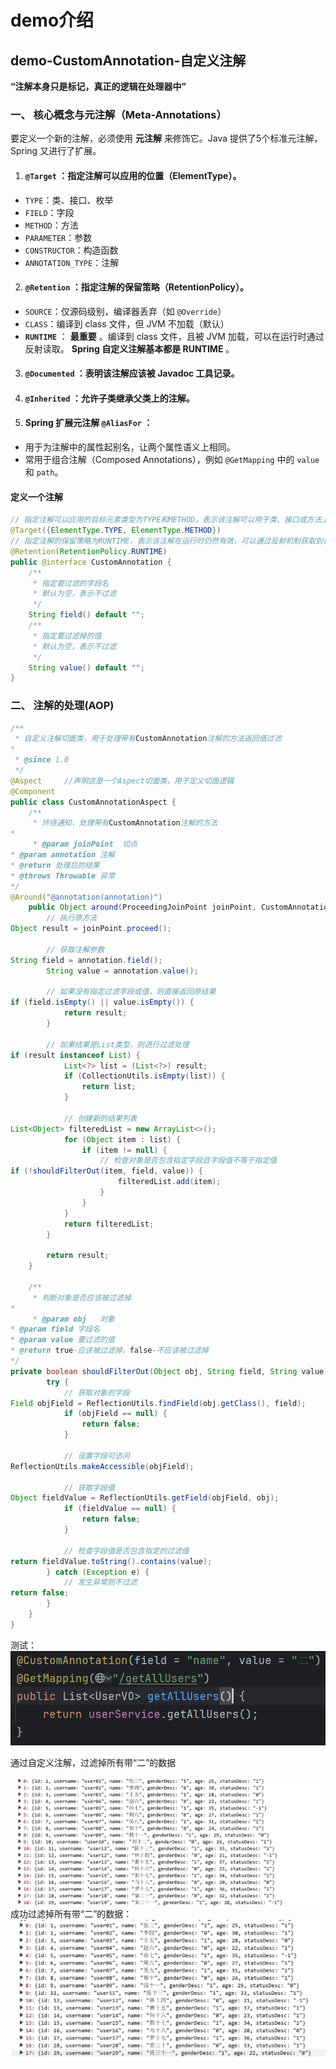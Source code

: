 # demo介绍

## demo-CustomAnnotation-自定义注解

**“注解本身只是标记，真正的逻辑在处理器中”**

### 一、 核心概念与元注解（Meta-Annotations）

要定义一个新的注解，必须使用 **元注解** 来修饰它。Java 提供了5个标准元注解，Spring 又进行了扩展。

1. #### **`@Target`** ：指定注解可以应用的位置（ElementType）。

* `TYPE`：类、接口、枚举
* `FIELD`：字段
* `METHOD`：方法
* `PARAMETER`：参数
* `CONSTRUCTOR`：构造函数
* `ANNOTATION_TYPE`：注解

2. #### **`@Retention`** ：指定注解的保留策略（RetentionPolicy）。

* `SOURCE`：仅源码级别，编译器丢弃（如 `@Override`）
* `CLASS`：编译到 class 文件，但 JVM 不加载（默认）
* **`RUNTIME`** ： **最重要** 。编译到 class 文件，且被 JVM 加载，可以在运行时通过反射读取。 **Spring 自定义注解基本都是 RUNTIME** 。

3. #### **`@Documented`** ：表明该注解应该被 Javadoc 工具记录。
4. #### **`@Inherited`** ：允许子类继承父类上的注解。
5. #### **Spring 扩展元注解 `@AliasFor`** ：

* 用于为注解中的属性起别名，让两个属性语义上相同。
* 常用于组合注解（Composed Annotations），例如 `@GetMapping` 中的 `value` 和 `path`。

#### 定义一个注解

```java
// 指定注解可以应用的目标元素类型为TYPE和METHOD，表示该注解可以用于类、接口或方法上
@Target({ElementType.TYPE, ElementType.METHOD})
// 指定注解的保留策略为RUNTIME，表示该注解在运行时仍然有效，可以通过反射机制获取到该注解
@Retention(RetentionPolicy.RUNTIME)
public @interface CustomAnnotation {
    /**
     * 指定要过滤的字段名
     * 默认为空，表示不过滤
     */
    String field() default "";
    /**
     * 指定要过滤掉的值
     * 默认为空，表示不过滤
     */
    String value() default "";
}
```

### 二、 注解的处理(AOP)

```java
/**
 * 自定义注解切面类，用于处理带有CustomAnnotation注解的方法返回值过滤
*
 * @since 1.0
 */
@Aspect     //声明这是一个Aspect切面类，用于定义切面逻辑
@Component
public class CustomAnnotationAspect {
    /**
     * 环绕通知，处理带有CustomAnnotation注解的方法
*
     * @param joinPoint  切点
* @param annotation 注解
* @return 处理后的结果
* @throws Throwable 异常
*/
@Around("@annotation(annotation)")
    public Object around(ProceedingJoinPoint joinPoint, CustomAnnotation annotation) throws Throwable {
        // 执行原方法
Object result = joinPoint.proceed();

        // 获取注解参数
String field = annotation.field();
        String value = annotation.value();

        // 如果没有指定过滤字段或值，则直接返回原结果
if (field.isEmpty() || value.isEmpty()) {
            return result;
        }

        // 如果结果是List类型，则进行过滤处理
if (result instanceof List) {
            List<?> list = (List<?>) result;
            if (CollectionUtils.isEmpty(list)) {
                return list;
            }

            // 创建新的结果列表
List<Object> filteredList = new ArrayList<>();
            for (Object item : list) {
                if (item != null) {
                    // 检查对象是否包含指定字段且字段值不等于指定值
if (!shouldFilterOut(item, field, value)) {
                        filteredList.add(item);
                    }
                }
            }
            return filteredList;
        }

        return result;
    }

    /**
     * 判断对象是否应该被过滤掉
*
     * @param obj   对象
* @param field 字段名
* @param value 要过滤的值
* @return true-应该被过滤掉，false-不应该被过滤掉
*/
private boolean shouldFilterOut(Object obj, String field, String value) {
        try {
            // 获取对象的字段
Field objField = ReflectionUtils.findField(obj.getClass(), field);
            if (objField == null) {
                return false;
            }

            // 设置字段可访问
ReflectionUtils.makeAccessible(objField);

            // 获取字段值
Object fieldValue = ReflectionUtils.getField(objField, obj);
            if (fieldValue == null) {
                return false;
            }

            // 检查字段值是否包含指定的过滤值
return fieldValue.toString().contains(value);
        } catch (Exception e) {
            // 发生异常则不过滤
return false;
        }
    }
}
```

测试：![1758004728912](assets/1758004728912.png)

通过自定义注解，过滤掉所有带“二”的数据

![1758004661434](assets/1758004661434.png)
成功过滤掉所有带“二”的数据：
![1758004572555](assets/1758004572555.png)
